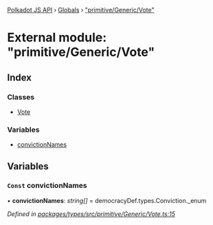 [Polkadot JS API](../README.md) › [Globals](../globals.md) › ["primitive/Generic/Vote"](_primitive_generic_vote_.md)

# External module: "primitive/Generic/Vote"

## Index

### Classes

* [Vote](../classes/_primitive_generic_vote_.vote.md)

### Variables

* [convictionNames](_primitive_generic_vote_.md#const-convictionnames)

## Variables

### `Const` convictionNames

• **convictionNames**: *string[]* = democracyDef.types.Conviction._enum

*Defined in [packages/types/src/primitive/Generic/Vote.ts:15](https://github.com/polkadot-js/api/blob/beddc3e0a5/packages/types/src/primitive/Generic/Vote.ts#L15)*
